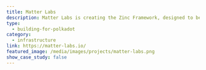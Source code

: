 ```yaml
---
title: Matter Labs
description: Matter Labs is creating the Zinc Framework, designed to be a programming environment for the implementation of Zero-Knowledge proofs on Polkadot and Substrate-Based chains
type:
  - building-for-polkadot
category:
  - infrastructure
link: https://matter-labs.io/
featured_image: /media/images/projects/matter-labs.png
show_case_study: false
---
```

